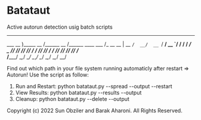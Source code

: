 # Batataut
Active autorun detection usig batch scripts










________       _____       _____              _____ 
___  __ )_____ __  /______ __  /______ ____  ___  /_
__  __  |  __ `/  __/  __ `/  __/  __ `/  / / /  __/
_  /_/ // /_/ // /_ / /_/ // /_ / /_/ // /_/ // /_  
/_____/ \__,_/ \__/ \__,_/ \__/ \__,_/ \__,_/ \__/  
                                                    

Find out which path in your file system running automaticly after restart => Autorun!
Use the script as follow:
  1) Run and Restart: python batataut.py --spread --output <output-path> --restart
  2) View Results:    python batataut.py --results --output <output-path> 
  3) Cleanup:         python batataut.py --delete --output <output-path> 

  
 Copyright (c) 2022 Sun Obziler and Barak Aharoni.  All Rights Reserved.
